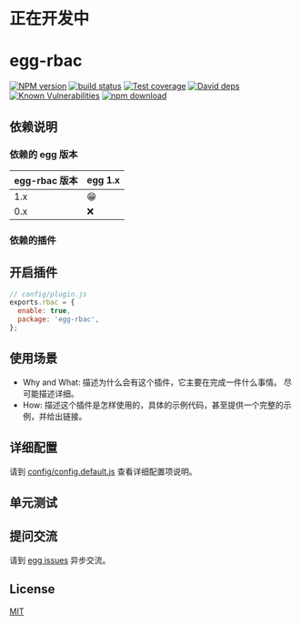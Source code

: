 # 正在开发中
# egg-rbac

[![NPM version][npm-image]][npm-url]
[![build status][travis-image]][travis-url]
[![Test coverage][codecov-image]][codecov-url]
[![David deps][david-image]][david-url]
[![Known Vulnerabilities][snyk-image]][snyk-url]
[![npm download][download-image]][download-url]

[npm-image]: https://img.shields.io/npm/v/egg-rbac.svg?style=flat-square
[npm-url]: https://npmjs.org/package/egg-rbac
[travis-image]: https://img.shields.io/travis/eggjs/egg-rbac.svg?style=flat-square
[travis-url]: https://travis-ci.org/eggjs/egg-rbac
[codecov-image]: https://img.shields.io/codecov/c/github/eggjs/egg-rbac.svg?style=flat-square
[codecov-url]: https://codecov.io/github/eggjs/egg-rbac?branch=master
[david-image]: https://img.shields.io/david/eggjs/egg-rbac.svg?style=flat-square
[david-url]: https://david-dm.org/eggjs/egg-rbac
[snyk-image]: https://snyk.io/test/npm/egg-rbac/badge.svg?style=flat-square
[snyk-url]: https://snyk.io/test/npm/egg-rbac
[download-image]: https://img.shields.io/npm/dm/egg-rbac.svg?style=flat-square
[download-url]: https://npmjs.org/package/egg-rbac

<!--
Description here.
-->

## 依赖说明

### 依赖的 egg 版本

egg-rbac 版本 | egg 1.x
--- | ---
1.x | 😁
0.x | ❌

### 依赖的插件
<!--

如果有依赖其它插件，请在这里特别说明。如

- security
- multipart

-->

## 开启插件

```js
// config/plugin.js
exports.rbac = {
  enable: true,
  package: 'egg-rbac',
};
```

## 使用场景

- Why and What: 描述为什么会有这个插件，它主要在完成一件什么事情。
尽可能描述详细。
- How: 描述这个插件是怎样使用的，具体的示例代码，甚至提供一个完整的示例，并给出链接。

## 详细配置

请到 [config/config.default.js](config/config.default.js) 查看详细配置项说明。

## 单元测试

<!-- 描述如何在单元测试中使用此插件，例如 schedule 如何触发。无则省略。-->

## 提问交流

请到 [egg issues](https://github.com/eggjs/egg/issues) 异步交流。

## License

[MIT](LICENSE)
